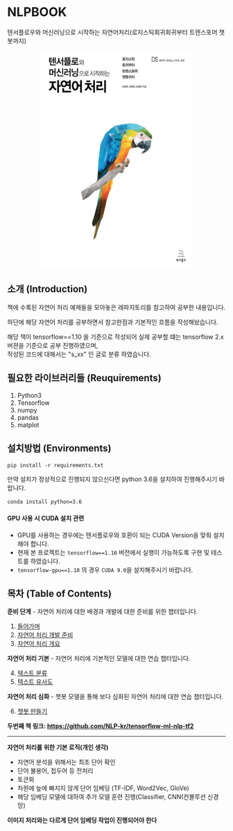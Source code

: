 # NLPBOOK

텐서플로우와 머신러닝으로 시작하는 자연어처리(로지스틱회귀회귀부터 트렌스포머 챗봇까지)  
<p align="center">
  <img src="main.png" width="350" height="500" /> 
</p>

## 소개 (Introduction)

책에 수록된 자연어 처리 예제들을 모아놓은 레파지토리를 참고하여 공부한 내용입니다.

하단에 해당 자연어 처리를 공부하면서 참고한점과 기본적인 흐름을 작성해놨습니다.

해당 책이 tensorflow==1.10 을 기준으로 작성되어 실제 공부할 떄는 tensorflow 2.x 버젼을 기준으로 공부 진행하였으며,  
작성된 코드에 대해서는 "s_xx" 인 글로 분류 하였습니다. 


## 필요한 라이브러리들 (Reuquirements)
1. Python3
2. Tensorflow
4. numpy
5. pandas
6. matplot


## 설치방법 (Environments)
```
pip install -r requirements.txt
```

만약 설치가 정상적으로 진행되지 않으신다면 python 3.6을 설치하여 진행해주시기 바랍니다.
```
conda install python=3.6
```
#### GPU 사용 시 CUDA 설치 관련

- GPU를 사용하는 경우에는 텐서플로우와 호환이 되는 CUDA Version을 맞춰 설치해야 합니다.
- 현재 본 프로젝트는 `tensorflow==1.10` 버전에서 실행이 가능하도록 구현 및 테스트를 하였습니다.
- `tensorflow-gpu==1.10` 의 경우 `CUDA 9.0`을 설치해주시기 바랍니다.

<!-- >> - `tensorflow-gpu>=1.13` 의 경우 `CUDA 10.0`을 설치해주시기 바랍니다. -->
<!-- >> - `tensorflow-gpu>=1.5,<=1.12` 의 경우 `CUDA 9.0`을 설치해주시기 바랍니다. -->
<!-- >> - `tensorflow-gpu>=1.0,<=1.4` 의 경우 `CUDA 8.0`을 설치해주시기 바랍니다. -->

## 목차 (Table of Contents)

**준비 단계** - 자연어 처리에 대한 배경과 개발에 대한 준비를 위한 챕터입니다.

1. [들어가며](./1.Intro)
2. [자연어 처리 개발 준비](./2.NLP_PREP)
3. [자연어 처리 개요](./3.NLP_INTRO)

**자연어 처리 기본** - 자연어 처리에 기본적인 모델에 대한 연습 챕터입니다.

4. [텍스트 분류](./4.TEXT_CLASSIFICATION)
5. [텍스트 유사도](./5.TEXT_SIM)

**자연어 처리 심화** - 챗봇 모델을 통해 보다 심화된 자연어 처리에 대한 연습 챕터입니다.

6. [챗봇 만들기](./6.CHATBOT)

**두번째 책 링크: https://github.com/NLP-kr/tensorflow-ml-nlp-tf2**


--- 

**자연어 처리를 위한 기본 로직(개인 생각)**
- 자연어 분석을 위해서는 최초 단어 확인
- 단어 불용어, 접두어 등 전처리
- 토큰화
- 차원에 늪에 빠지지 않게 단어 임베딩 (TF-IDF, Word2Vec, GloVe)
- 해당 임베딩 모델에 대하여 추가 모델 훈련 진행(Classifier, CNN(컨볼루션 신경망)

**이미지 처리와는 다르게 단어 임베딩 작업이 진행되어야 한다**
